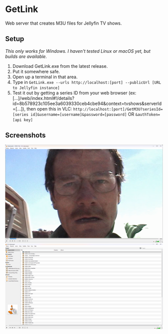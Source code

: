 # GetLink
Web server that creates M3U files for Jellyfin TV shows.

## Setup
*This only works for Windows. I haven't tested Linux or macOS yet, but builds are available.*
1. Download GetLink.exe from the latest release.
2. Put it somewhere safe.
3. Open up a terminal in that area.
4. Type in `GetLink.exe --urls http://localhost:[port] --publicUrl [URL to Jellyfin instance]`
5. Test it out by getting a series ID from your web browser (ex: [...]/web/index.html#!/details?id=8b578923c105ee3a6039330ceb4cbe94&context=tvshows&serverId=[...]), then open this in VLC: `http://localhost:[port]/GetM3U?seriesId=[series id]&username=[username]&password=[password]` OR `&authToken=[api key]`

## Screenshots
![Screenshot of VLC, playing the first episode of Breaking Bad](Image0.png)
![Screenshot of VLC, showing most of the Breaking Bad episodes in a list](Image1.png)
